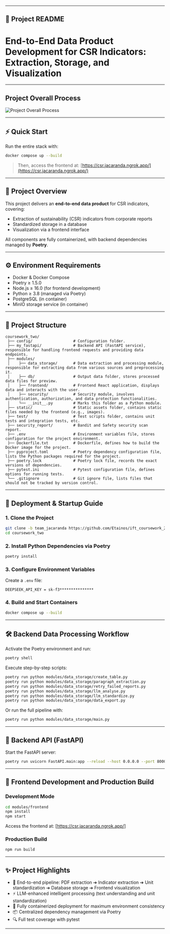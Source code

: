 
---

## 📄 Project README 
# End-to-End Data Product Development for CSR Indicators: Extraction, Storage, and Visualization

---

## Project Overall Process
![Project Overall Process](https://raw.githubusercontent.com/Etainos/ift_coursework_2024/team_jacaranda/team_jacaranda/coursework_two/static/Project_Process.jpg)

---
## ⚡ Quick Start

Run the entire stack with:

```bash
docker compose up --build
```

> Then, access the frontend at: [https://csr.jacaranda.ngrok.app/](https://csr.jacaranda.ngrok.app/)

---

## 📌 Project Overview
This project delivers an **end-to-end data product** for CSR indicators, covering:

- Extraction of sustainability (CSR) indicators from corporate reports
- Standardized storage in a database
- Visualization via a frontend interface

All components are fully containerized, with backend dependencies managed by **Poetry**.

---

## ⚙️ Environment Requirements
- Docker & Docker Compose
- Poetry ≥ 1.5.0
- Node.js ≥ 16.0 (for frontend development)
- Python ≥ 3.8 (managed via Poetry)
- PostgreSQL (in container)
- MinIO storage service (in container)

---

## 📂 Project Structure
```
coursework_two/
 ├── config/                  # Configuration folder.
 ├── my_fastapi/              # Backend API (FastAPI service), responsible for handling frontend requests and providing data endpoints.
 ├── modules/
 │    ├── data_storage/       # Data extraction and processing module, responsible for extracting data from various sources and preprocessing it.
 │    ├── db/                 # Output data folder, stores processed data files for preview.
 │    ├── frontend/           # Frontend React application, displays data and interacts with the user.
 │    ├── security/           # Security module, involves authentication, authorization, and data protection functionalities.
 │    └── __init__.py         # Marks this folder as a Python module.
 ├── static/                  # Static assets folder, contains static files needed by the frontend (e.g., images).
 ├── test/                    # Test scripts folder, contains unit tests and integration tests, etc.
 ├── security_report/         # Bandit and Safety security scan report.
 ├── .env                     # Environment variables file, stores configuration for the project environment.
 ├── Dockerfile.txt           # Dockerfile, defines how to build the Docker image for the project.
 ├── pyproject.toml           # Poetry dependency configuration file, lists the Python packages required for the project.
 ├── poetry.lock              # Poetry lock file, records the exact versions of dependencies.
 ├── pytest.ini               # Pytest configuration file, defines options for running tests.
 └── .gitignore               # Git ignore file, lists files that should not be tracked by version control.
```

---

## 🚀 Deployment & Startup Guide

### 1. Clone the Project
```bash
git clone -b team_jacaranda https://github.com/Etainos/ift_coursework_2024.git
cd coursework_two
```

### 2. Install Python Dependencies via Poetry
```bash
poetry install
```

### 3. Configure Environment Variables
Create a `.env` file:
```
DEEPSEEK_API_KEY = sk-f3***************
```

### 4. Build and Start Containers
```bash
docker compose up --build
```

---

## 🛠️ Backend Data Processing Workflow

Activate the Poetry environment and run:

```bash
poetry shell
```

Execute step-by-step scripts:
```bash
poetry run python modules/data_storage/create_table.py
poetry run python modules/data_storage/paragraph_extraction.py
poetry run python modules/data_storage/retry_failed_reports.py
poetry run python modules/data_storage/llm_analyse.py
poetry run python modules/data_storage/llm_standardize.py
poetry run python modules/data_storage/data_export.py
```
Or run the full pipeline with:
```bash
poetry run python modules/data_storage/main.py
```

---

## 🔗 Backend API (FastAPI)

Start the FastAPI server:
```bash
poetry run uvicorn FastAPI.main:app --reload --host 0.0.0.0 --port 8000
```

---

## 🎨 Frontend Development and Production Build

### Development Mode
```bash
cd modules/frontend
npm install
npm start
```
Access the frontend at: [https://csr.jacaranda.ngrok.app/]

### Production Build
```bash
npm run build
```

---

## ✨ Project Highlights
- 📑 End-to-end pipeline: PDF extraction ➔ Indicator extraction ➔ Unit standardization ➔ Database storage ➔ Frontend visualization
- ⚡ LLM-enhanced intelligent processing (text understanding and unit standardization)
- 🐳 Fully containerized deployment for maximum environment consistency
- 📦 Centralized dependency management via Poetry
- 🔍 Full test coverage with pytest

---
